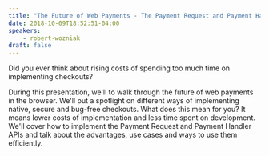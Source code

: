 ```yaml
---
title: "The Future of Web Payments - The Payment Request and Payment Handler APIs"
date: 2018-10-09T18:52:51-04:00
speakers:
    - robert-wozniak
draft: false
---
```


Did you ever think about rising costs of spending too much time on implementing checkouts? 

During this presentation, we'll to walk through the future of web payments in the browser. We'll put a spotlight on different ways of implementing native, secure and bug-free checkouts. What does this mean for you? It means lower costs of implementation and less time spent on development. We'll cover how to implement the Payment Request and Payment Handler APIs and talk about the advantages, use cases and ways to use them efficiently.